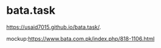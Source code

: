 # bata.task
 https://usaid7015.github.io/bata.task/.
 
 mockup:https://www.bata.com.pk/index.php/818-1106.html
